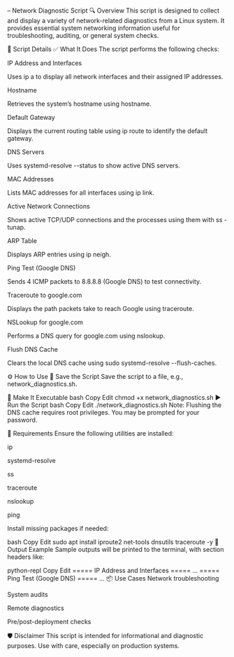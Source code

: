 – Network Diagnostic Script
🔍 Overview
This script is designed to collect and display a variety of network-related diagnostics from a Linux system. It provides essential system networking information useful for troubleshooting, auditing, or general system checks.

📜 Script Details
✅ What It Does
The script performs the following checks:

IP Address and Interfaces

Uses ip a to display all network interfaces and their assigned IP addresses.

Hostname

Retrieves the system’s hostname using hostname.

Default Gateway

Displays the current routing table using ip route to identify the default gateway.

DNS Servers

Uses systemd-resolve --status to show active DNS servers.

MAC Addresses

Lists MAC addresses for all interfaces using ip link.

Active Network Connections

Shows active TCP/UDP connections and the processes using them with ss -tunap.

ARP Table

Displays ARP entries using ip neigh.

Ping Test (Google DNS)

Sends 4 ICMP packets to 8.8.8.8 (Google DNS) to test connectivity.

Traceroute to google.com

Displays the path packets take to reach Google using traceroute.

NSLookup for google.com

Performs a DNS query for google.com using nslookup.

Flush DNS Cache

Clears the local DNS cache using sudo systemd-resolve --flush-caches.

⚙️ How to Use
📁 Save the Script
Save the script to a file, e.g., network_diagnostics.sh.

🔐 Make It Executable
bash
Copy
Edit
chmod +x network_diagnostics.sh
▶️ Run the Script
bash
Copy
Edit
./network_diagnostics.sh
Note: Flushing the DNS cache requires root privileges. You may be prompted for your password.

📝 Requirements
Ensure the following utilities are installed:

ip

systemd-resolve

ss

traceroute

nslookup

ping

Install missing packages if needed:

bash
Copy
Edit
sudo apt install iproute2 net-tools dnsutils traceroute -y
📌 Output Example
Sample outputs will be printed to the terminal, with section headers like:

python-repl
Copy
Edit
===== IP Address and Interfaces =====
...
===== Ping Test (Google DNS) =====
...
📦 Use Cases
Network troubleshooting

System audits

Remote diagnostics

Pre/post-deployment checks

🛡️ Disclaimer
This script is intended for informational and diagnostic purposes. Use with care, especially on production systems.


